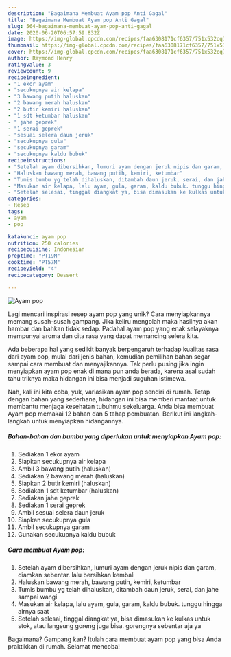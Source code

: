 ```yaml
---
description: "Bagaimana Membuat Ayam pop Anti Gagal"
title: "Bagaimana Membuat Ayam pop Anti Gagal"
slug: 564-bagaimana-membuat-ayam-pop-anti-gagal
date: 2020-06-20T06:57:59.832Z
image: https://img-global.cpcdn.com/recipes/faa6308171cf6357/751x532cq70/ayam-pop-foto-resep-utama.jpg
thumbnail: https://img-global.cpcdn.com/recipes/faa6308171cf6357/751x532cq70/ayam-pop-foto-resep-utama.jpg
cover: https://img-global.cpcdn.com/recipes/faa6308171cf6357/751x532cq70/ayam-pop-foto-resep-utama.jpg
author: Raymond Henry
ratingvalue: 3
reviewcount: 9
recipeingredient:
- "1 ekor ayam"
- "secukupnya air kelapa"
- "3 bawang putih haluskan"
- "2 bawang merah haluskan"
- "2 butir kemiri haluskan"
- "1 sdt ketumbar haluskan"
- " jahe geprek"
- "1 serai geprek"
- "sesuai selera daun jeruk"
- "secukupnya gula"
- "secukupnya garam"
- "secukupnya kaldu bubuk"
recipeinstructions:
- "Setelah ayam dibersihkan, lumuri ayam dengan jeruk nipis dan garam, diamkan sebentar. lalu bersihkan kembali"
- "Haluskan bawang merah, bawang putih, kemiri, ketumbar"
- "Tumis bumbu yg telah dihaluskan, ditambah daun jeruk, serai, dan jahe sampai wangi"
- "Masukan air kelapa, lalu ayam, gula, garam, kaldu bubuk. tunggu hingga airnya saat"
- "Setelah selesai, tinggal diangkat ya, bisa dimasukan ke kulkas untuk stok, atau langsung goreng juga bisa. gorengnya sebentar aja ya"
categories:
- Resep
tags:
- ayam
- pop

katakunci: ayam pop 
nutrition: 250 calories
recipecuisine: Indonesian
preptime: "PT19M"
cooktime: "PT57M"
recipeyield: "4"
recipecategory: Dessert

---
```



![Ayam pop](https://img-global.cpcdn.com/recipes/faa6308171cf6357/751x532cq70/ayam-pop-foto-resep-utama.jpg)

Lagi mencari inspirasi resep ayam pop yang unik? Cara menyiapkannya memang susah-susah gampang. Jika keliru mengolah maka hasilnya akan hambar dan bahkan tidak sedap. Padahal ayam pop yang enak selayaknya mempunyai aroma dan cita rasa yang dapat memancing selera kita.



Ada beberapa hal yang sedikit banyak berpengaruh terhadap kualitas rasa dari ayam pop, mulai dari jenis bahan, kemudian pemilihan bahan segar sampai cara membuat dan menyajikannya. Tak perlu pusing jika ingin menyiapkan ayam pop enak di mana pun anda berada, karena asal sudah tahu triknya maka hidangan ini bisa menjadi suguhan istimewa.


Nah, kali ini kita coba, yuk, variasikan ayam pop sendiri di rumah. Tetap dengan bahan yang sederhana, hidangan ini bisa memberi manfaat untuk membantu menjaga kesehatan tubuhmu sekeluarga. Anda bisa membuat Ayam pop memakai 12 bahan dan 5 tahap pembuatan. Berikut ini langkah-langkah untuk menyiapkan hidangannya.

<!--inarticleads1-->

##### Bahan-bahan dan bumbu yang diperlukan untuk menyiapkan Ayam pop:

1. Sediakan 1 ekor ayam
1. Siapkan secukupnya air kelapa
1. Ambil 3 bawang putih (haluskan)
1. Sediakan 2 bawang merah (haluskan)
1. Siapkan 2 butir kemiri (haluskan)
1. Sediakan 1 sdt ketumbar (haluskan)
1. Sediakan  jahe geprek
1. Sediakan 1 serai geprek
1. Ambil sesuai selera daun jeruk
1. Siapkan secukupnya gula
1. Ambil secukupnya garam
1. Gunakan secukupnya kaldu bubuk




<!--inarticleads2-->

##### Cara membuat Ayam pop:

1. Setelah ayam dibersihkan, lumuri ayam dengan jeruk nipis dan garam, diamkan sebentar. lalu bersihkan kembali
1. Haluskan bawang merah, bawang putih, kemiri, ketumbar
1. Tumis bumbu yg telah dihaluskan, ditambah daun jeruk, serai, dan jahe sampai wangi
1. Masukan air kelapa, lalu ayam, gula, garam, kaldu bubuk. tunggu hingga airnya saat
1. Setelah selesai, tinggal diangkat ya, bisa dimasukan ke kulkas untuk stok, atau langsung goreng juga bisa. gorengnya sebentar aja ya




Bagaimana? Gampang kan? Itulah cara membuat ayam pop yang bisa Anda praktikkan di rumah. Selamat mencoba!
